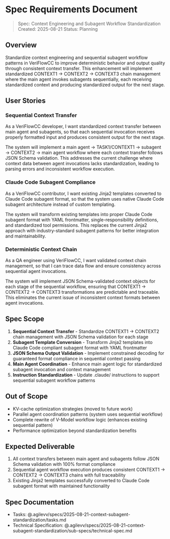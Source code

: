 # Spec Requirements Document

> Spec: Context Engineering and Subagent Workflow Standardization
> Created: 2025-08-21
> Status: Planning

## Overview

Standardize context engineering and sequential subagent workflow patterns in VeriFlowCC to improve deterministic behavior and output quality through consistent context transfer. This enhancement will implement standardized CONTEXT1 → CONTEXT2 → CONTEXT3 chain management where the main agent invokes subagents sequentially, each receiving standardized context and producing standardized output for the next stage.

## User Stories

### Sequential Context Transfer

As a VeriFlowCC developer, I want standardized context transfer between main agent and subagents, so that each sequential invocation receives properly formatted input and produces consistent output for the next stage.

The system will implement a main agent → TASK1/CONTEXT1 → subagent → CONTEXT2 → main agent workflow where each context transfer follows JSON Schema validation. This addresses the current challenge where context data between agent invocations lacks standardization, leading to parsing errors and inconsistent workflow execution.

### Claude Code Subagent Compliance

As a VeriFlowCC contributor, I want existing Jinja2 templates converted to Claude Code subagent format, so that the system uses native Claude Code subagent architecture instead of custom templating.

The system will transform existing templates into proper Claude Code subagent format with YAML frontmatter, single-responsibility definitions, and standardized tool permissions. This replaces the current Jinja2 approach with industry-standard subagent patterns for better integration and maintainability.

### Deterministic Context Chain

As a QA engineer using VeriFlowCC, I want validated context chain management, so that I can trace data flow and ensure consistency across sequential agent invocations.

The system will implement JSON Schema-validated context objects for each stage of the sequential workflow, ensuring that CONTEXT1 → CONTEXT2 → CONTEXT3 transformations are predictable and traceable. This eliminates the current issue of inconsistent context formats between agent invocations.

## Spec Scope

1. **Sequential Context Transfer** - Standardize CONTEXT1 → CONTEXT2 chain management with JSON Schema validation for each stage
1. **Subagent Template Conversion** - Transform Jinja2 templates into Claude Code compliant subagent format with YAML frontmatter
1. **JSON Schema Output Validation** - Implement constrained decoding for guaranteed format compliance in sequential context passing
1. **Main Agent Coordination** - Enhance main agent logic for standardized subagent invocation and context management
1. **Instruction Standardization** - Update .claude/ instructions to support sequential subagent workflow patterns

## Out of Scope

- KV-cache optimization strategies (moved to future work)
- Parallel agent coordination patterns (system uses sequential workflow)
- Complete rewrite of V-Model workflow logic (enhances existing sequential pattern)
- Performance optimization beyond standardization benefits

## Expected Deliverable

1. All context transfers between main agent and subagents follow JSON Schema validation with 100% format compliance
1. Sequential agent workflow execution produces consistent CONTEXT1 → CONTEXT2 → CONTEXT3 chains with full traceability
1. Existing Jinja2 templates successfully converted to Claude Code subagent format with maintained functionality

## Spec Documentation

- Tasks: @.agilevv/specs/2025-08-21-context-subagent-standardization/tasks.md
- Technical Specification: @.agilevv/specs/2025-08-21-context-subagent-standardization/sub-specs/technical-spec.md
